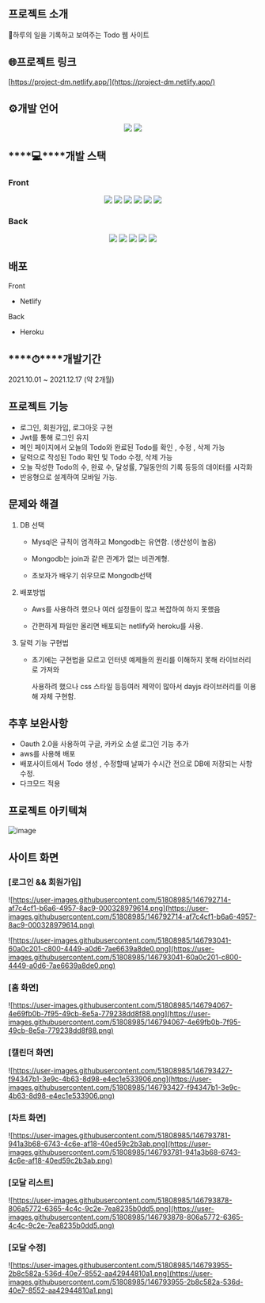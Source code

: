 ## 프로젝트 소개

📅하루의 일을 기록하고 보여주는 Todo 웹 사이트

## 🌐프로젝트 링크

[https://project-dm.netlify.app/](https://project-dm.netlify.app/)

## ⚙️개발 언어
<div align='center'>
    <img src="https://img.shields.io/badge/Javascript-gray?logo=javascript"/>
    <img src="https://img.shields.io/badge/Typescript-gray?logo=typescript"/>
</div>

## ****💻****개발 스택

### Front
<p align='center'>
<!--     <img src="https://img.shields.io/badge/Typescript-v4.4.3-blue?logo=typescript"/> -->
    <img src="https://img.shields.io/badge/React-v17.0.2-blue?logo=React"/>
    <img src="https://img.shields.io/badge/styled components-v5.3.1-pink?logo=react">
<!--     <img src="https://img.shields.io/badge/redux-v4.1.1-blue?logo=react"> -->
<!--     <img src="https://img.shields.io/badge/react redux-v7.2.5-blue?logo=react"> -->
    <img src="https://img.shields.io/badge/redux toolkit-v1.6.2-blue?logo=react">
<!--     <img src="https://img.shields.io/badge/redux persist-v6.0.0-blue?logo=react"> -->
    <img src="https://img.shields.io/badge/redux saga-v1.1.3-blue?logo=react">
    <img src="https://img.shields.io/badge/dayjs-v1.10.7-blue?logo=dayjs">
    <img src="https://img.shields.io/badge/chartjs-v3.5.1-blue?logo=chartjs">
</p>
<!-- React, styled-components, react-chartjs-2, typescript, redux, react-redux, redux toolkit, redux-persist, redux-saga -->

### Back
<p align='center'>
    <img src="https://img.shields.io/badge/Express-v4.17.1-aaa?logo=express">
    <img src="https://img.shields.io/badge/Mongodb-v5.0.3-critical?logo=mongodb">
    <img src="https://img.shields.io/badge/mongoose-v6.0.13-critical?logo=mongodb">
    <img src="https://img.shields.io/badge/JWT-v8.5.1-critical?logo=jsonwebtoken">
    <img src="https://img.shields.io/badge/bcrypt-v5.0.1-critical?logo=bcrypt">
</p>

## 배포

Front

- Netlify

Back

- Heroku

## ****⏱****개발기간

2021.10.01 ~ 2021.12.17 (약 2개월)

## 프로젝트 기능

- 로그인, 회원가입, 로그아웃 구현
- Jwt를 통해 로그인 유지
- 메인 페이지에서 오늘의 Todo와 완료된 Todo를 확인 , 수정 , 삭제 가능
- 달력으로 작성된 Todo 확인 및 Todo 수정, 삭제 가능
- 오늘 작성한 Todo의 수, 완료 수, 달성률, 7일동안의 기록 등등의 데이터를 시각화
- 반응형으로 설계하여 모바일 가능.

## 문제와 해결

1. DB 선택

    - Mysql은 규칙이 엄격하고 Mongodb는 유연함. (생산성이 높음)

    - Mongodb는 join과 같은 관계가 없는 비관계형.

    - 초보자가 배우기 쉬우므로 Mongodb선택

1. 배포방법

    - Aws를 사용하려 했으나 여러 설정들이 많고 복잡하여 하지 못했음

     - 간편하게 파일만 올리면 배포되는 netlify와 heroku를 사용.

1. 달력 기능 구현법

    - 초기에는 구현법을 모르고 인터넷 예제들의 원리를 이해하지 못해 라이브러리로 가져와 

      사용하려 했으나 css 스타일 등등여러 제약이 많아서 dayjs 라이브러리를 이용해 자체 구현함.

## 추후 보완사항

- Oauth 2.0을 사용하여 구글, 카카오 소셜 로그인 기능 추가
- aws를 사용해 배포
- 배포사이트에서 Todo 생성 , 수정할때 날짜가 수시간 전으로 DB에 저장되는 사항수정.
- 다크모드 적용

## 프로젝트 아키텍쳐

![image](https://user-images.githubusercontent.com/51808985/159106580-58764cba-eb5a-48ea-85aa-0abc87ec8a24.png)

## 사이트 화면

### **[로그인 && 회원가입]**

![https://user-images.githubusercontent.com/51808985/146792714-af7c4cf1-b6a6-4957-8ac9-000328979614.png](https://user-images.githubusercontent.com/51808985/146792714-af7c4cf1-b6a6-4957-8ac9-000328979614.png)

![https://user-images.githubusercontent.com/51808985/146793041-60a0c201-c800-4449-a0d6-7ae6639a8de0.png](https://user-images.githubusercontent.com/51808985/146793041-60a0c201-c800-4449-a0d6-7ae6639a8de0.png)

### **[홈 화면]**

![https://user-images.githubusercontent.com/51808985/146794067-4e69fb0b-7f95-49cb-8e5a-779238dd8f88.png](https://user-images.githubusercontent.com/51808985/146794067-4e69fb0b-7f95-49cb-8e5a-779238dd8f88.png)

### **[캘린더 화면]**

![https://user-images.githubusercontent.com/51808985/146793427-f94347b1-3e9c-4b63-8d98-e4ec1e533906.png](https://user-images.githubusercontent.com/51808985/146793427-f94347b1-3e9c-4b63-8d98-e4ec1e533906.png)

### **[차트 화면]**

![https://user-images.githubusercontent.com/51808985/146793781-941a3b68-6743-4c6e-af18-40ed59c2b3ab.png](https://user-images.githubusercontent.com/51808985/146793781-941a3b68-6743-4c6e-af18-40ed59c2b3ab.png)

### **[모달 리스트]**

![https://user-images.githubusercontent.com/51808985/146793878-806a5772-6365-4c4c-9c2e-7ea8235b0dd5.png](https://user-images.githubusercontent.com/51808985/146793878-806a5772-6365-4c4c-9c2e-7ea8235b0dd5.png)

### **[모달 수정]**

![https://user-images.githubusercontent.com/51808985/146793955-2b8c582a-536d-40e7-8552-aa42944810a1.png](https://user-images.githubusercontent.com/51808985/146793955-2b8c582a-536d-40e7-8552-aa42944810a1.png)

<!-- 
## 사이트 화면
![image](https://user-images.githubusercontent.com/51808985/146792714-af7c4cf1-b6a6-4957-8ac9-000328979614.png)
![image](https://user-images.githubusercontent.com/51808985/146793041-60a0c201-c800-4449-a0d6-7ae6639a8de0.png)
### [로그인 && 회원가입]

![image](https://user-images.githubusercontent.com/51808985/146794067-4e69fb0b-7f95-49cb-8e5a-779238dd8f88.png)
### [홈 화면]

![image](https://user-images.githubusercontent.com/51808985/146793427-f94347b1-3e9c-4b63-8d98-e4ec1e533906.png)
### [캘린더 화면]

![image](https://user-images.githubusercontent.com/51808985/146793781-941a3b68-6743-4c6e-af18-40ed59c2b3ab.png)
### [차트 화면]

![image](https://user-images.githubusercontent.com/51808985/146793878-806a5772-6365-4c4c-9c2e-7ea8235b0dd5.png)
### [모달 리스트]

![image](https://user-images.githubusercontent.com/51808985/146793955-2b8c582a-536d-40e7-8552-aa42944810a1.png)
### [모달 수정] -->

